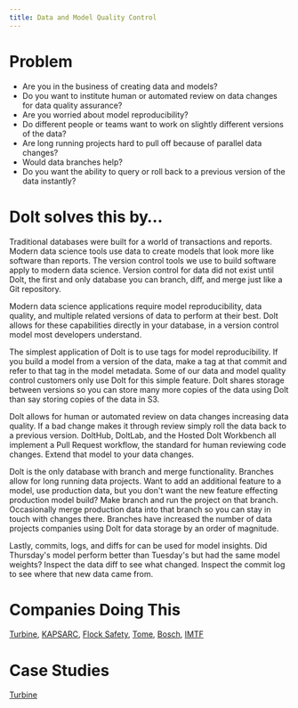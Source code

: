 ```yaml
---
title: Data and Model Quality Control
---
```


# Problem

* Are you in the business of creating data and models? 
* Do you want to institute human or automated review on data changes for data quality assurance?
* Are you worried about model reproducibility? 
* Do different people or teams want to work on slightly different versions of the data? 
* Are long running projects hard to pull off because of parallel data changes? 
* Would data branches help?
* Do you want the ability to query or roll back to a previous version of the data instantly?

# Dolt solves this by…

Traditional databases were built for a world of transactions and reports. Modern data science tools use data to create models that look more like software than reports. The version control tools we use to build software apply to modern data science. Version control for data did not exist until Dolt, the first and only database you can branch, diff, and merge just like a Git repository.

Modern data science applications require model reproducibility, data quality, and multiple related versions of data to perform at their best. Dolt allows for these capabilities directly in your database, in a version control model most developers understand.

The simplest application of Dolt is to use tags for model reproducibility. If you build a model from a version of the data, make a tag at that commit and refer to that tag in the model metadata. Some of our data and model quality control customers only use Dolt for this simple feature. Dolt shares storage between versions so you can store many more copies of the data using Dolt than say storing copies of the data in S3. 

Dolt allows for human or automated review on data changes increasing data quality. If a bad change makes it through review simply roll the data back to a previous version. DoltHub, DoltLab, and the Hosted Dolt Workbench all implement a Pull Request workflow, the standard for human reviewing code changes. Extend that model to your data changes.

Dolt is the only database with branch and merge functionality. Branches allow for long running data projects. Want to add an additional feature to a model, use production data, but you don't want the new feature effecting production model build? Make branch and run the project on that branch. Occasionally merge production data into that branch so you can stay in touch with changes there. Branches have increased the number of data projects companies using Dolt for data storage by an order of magnitude.

Lastly, commits, logs, and diffs for can be used for model insights. Did Thursday's model perform better than Tuesday's but had the same model weights? Inspect the data diff to see what changed. Inspect the commit log to see where that new data came from.

# Companies Doing This

[Turbine](https://turbine.ai/), [KAPSARC](https://www.kapsarc.org/), [Flock Safety](https://www.flocksafety.com/), [Tome](https://www.tome.com/), [Bosch](https://www.bosch-home.com/), [IMTF](https://imtf.com/)

# Case Studies

[Turbine](https://www.dolthub.com/blog/2022-08-17-dolt-turbine/)

